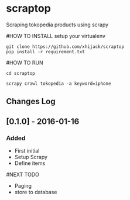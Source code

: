 # scraptop
Scraping tokopedia products using scrapy

#HOW TO INSTALL
setup your virtualenv

```
git clone https://github.com/xhijack/scraptop
pip install -r requirement.txt
```

#HOW TO RUN
```
cd scraptop
```

```
scrapy crawl tokopedia -a keyword=iphone
```

## Changes Log
## [0.1.0] - 2016-01-16
### Added
- First initial
- Setup Scrapy
- Define items

#NEXT TODO
- Paging
- store to database


